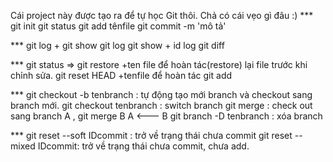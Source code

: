 Cái project này được tạo ra để tự học Git thôi.
Chả có cái vẹo gì đâu :)
*** git init
    git status
    git add tênfile
    git commit -m 'mô tả'

*** git log + git show
    git log
    git show + id log
    git diff

*** git status => git restore +ten file  để hoàn tác(restore) lại file trước khi chỉnh sửa.
    git reset HEAD +tenfile để hoàn tác git add 

*** git checkout -b tenbranch : tự động tạo mới branch và checkout sang branch mới.
    git checkout tenbranch : switch branch
    git merge : check out sang branch A , git merge B
    A <--- B
    git branch -D tenbranch : xóa branch

*** git reset --soft IDcommit : trở về trạng thái chưa commit
    git reset --mixed IDcommit: trở về trạng thái chưa commit, chưa add.